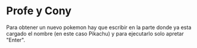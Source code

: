 # Profe y Cony

Para obtener un nuevo pokemon hay que escribir en la parte donde ya esta cargado el nombre (en este caso Pikachu) y para ejecutarlo solo apretar "Enter".